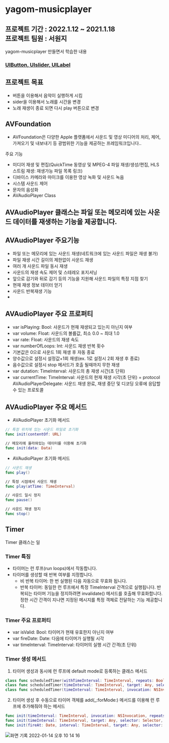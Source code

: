# yagom-musicplayer

 프로젝트 기간 : 2022.1.12 ~ 2021.1.18    
 프로젝트 팀원 : 서원지 
---   

 yagom-musicplayer 만들면서 학습한  내용     
 ### [UIButton, UIslider, UILabel](https://www.notion.so/royblog/UIButton-UISlider-UILabel-6fcb351f33e6411b97403f890d48fdca)  
 
 
 ## 프로젝트 목표 

 - 버튼을 이용해서 음악이 실행하게 시킴
 - sider을 이용해서 노래를 시간을 변경
 - 노래 재생이 종료 되면 다시  play 버튼으로 변경 
 
 ## AVFoundation
- AVFoundation은 다양한 Apple 플랫폼에서 사운드 및 영상 미디어의 처리, 제어, 가져오기 및 내보내기 등 광범위한 기능을 제공하는 프레임워크입니다..

주요 기능
- 미디어 재생 및 편집(QuickTime 동영상 및 MPEG-4 파일 재생/생성/편집, HLS 스트림 재생: 재생가능 파일 목록 링크)
- 디바이스 카메라와 마이크를 이용한 영상 녹화 및 사운드 녹음
- 시스템 사운드 제어
- 문자의 음성화
- AVAudioPlayer Class

## AVAudioPlayer 클래스는 파일 또는 메모리에 있는 사운드 데이터를 재생하는 기능을 제공합니다.

## AVAudioPlayer 주요기능
- 파일 또는 메모리에 있는 사운드 재생(네트워크에 있는 사운드 파일은 재생 불가)
- 파일 재생 시간 길이의 제한없이 사운드 재생
- 여러 개 사운드 파일 동시 재생
- 사운드의 재생 속도 제어 및 스테레오 포지셔닝
- 앞으로 감기와 뒤로 감기 등의 기능을 지원해 사운드 파일의 특정 지점 찾기
- 현재 재생 정보 데이터 얻기
- 사운드 반복재생 기능   
- 
## AVAudioPlayer 주요 프로퍼티
- var isPlaying: Bool: 사운드가 현재 재생되고 있는지 아닌지 여부
- var volume: Float: 사운드의 볼륨값, 최소 0.0 ~ 최대 1.0
- var rate: Float: 사운드의 재생 속도
- var numberOfLoops: Int: 사운드 재생 반복 횟수
- 기본값은 0으로 사운드 1회 재생 후 자동 종료
- 양수값으로 설정시 설정값+1회 재생(ex. 1로 설정시 2회 재생 후 종료)
- 음수값으로 설정시 stop 메서드가 호출 될때까지 무한 재생
- var dutation: TimeInterval: 사운드의 총 재생 시간(초 단위)
- var currentTime: TimeInterval: 사운드의 현재 재생 시각(초 단위)
= protocol AVAudioPlayerDelegate: 사운드 재생 완료, 재생 중단 및 디코딩 오류에 응답할 수 있는 프로토콜

## AVAudioPlayer 주요 메서드
 - AVAudioPlayer 초기화 메서드   
 ```swift
 // 특정 위치에 있는 사운드 파일로 초기화 
func init(contentOf: URL)

// 메모리에 올라와있는 데이터를 이용해 초기화
func init(data: Data)
 ```

- AVAudioPlayer 초기화 메서드  

```swift
// 사운드 재생
func play()

// 특정 시점에서 사운드 재생
func play(atTime: TimeInterval)

// 사운드 일시 정지
func pause()

// 사운드 재생 정지 
func stop()
```    

## Timer

Timer 클래스는 일   

 ### Timer 특징
- 타이머는 런 루프(run loops)에서 작동합니다.
- 타이머를 생성할 때 반복 여부를 지정합니다.
    - 비 반복 타이머: 한 번 실행된 다음 자동으로 무효화 됩니다.
    - 반복 타이머: 동일한 런 루프에서 특정 TimeInterval 간격으로 실행됩니다. 반복되는 타이머 기능을 정지하려면 invalidate() 메서드를 호출해 무효화합니다.정한 시간 간격이 지나면 지정된 메시지를 특정 객체로       전달하는 기능 제공합니다.     
    
 ### Timer 주요 프로퍼티
 - var isValid: Bool: 타이머가 현재 유효한지 아닌지 여부
 - var fireDate: Date: 다음에 타이머가 실행될 시각
 - var timeInterval: TimeInterval: 타이머의 실행 시간 간격(초 단위)

### Timer 생성 메서드
1. 타이머 생성과 동시에 런 루프에 default mode로 등록하는 클래스 메서드   
 
 ```swift
 class func scheduledTimer(withTimeInterval: TimeInterval, repeats: Bool, block: (Timer) -> Void)
class func scheduledTimer(timeInterval: TimeInterval, target: Any, selector: Selector, userInfo: Any?, repeats: Bool)
class func scheduledTimer(timeInterval: TimeInterval, invocation: NSInvocation, repeats: Bool)  
 ``` 
 2. 타이머 생성 후 수동으로 타이머 객체를 add(_:forMode:) 메서드를 이용해 런 루프에 추가해줘야 하는 메서드    
 
 ```swift
 func init(timeInterval: TimeInterval, invocation: NSInvocation, repeats: Bool)
func init(timeInterval: TimeInterval, target: Any, selector: Selector, userInfo: Any?, repeats: Bool)
func init(fireAt: Date, interval: TimeInterval, target: Any, selector: Selector, userInfo: Any?, repeats: Bool)
  ```    
 ![화면 기록 2022-01-14 오후 10 14 16](https://user-images.githubusercontent.com/75601594/149521468-faf9c9b4-c06b-453c-9d47-9892fe58f680.gif)









